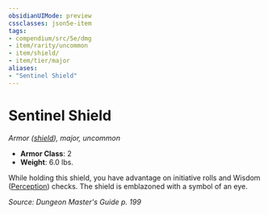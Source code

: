 ```yaml
---
obsidianUIMode: preview
cssclasses: json5e-item
tags:
- compendium/src/5e/dmg
- item/rarity/uncommon
- item/shield/
- item/tier/major
aliases: 
- "Sentinel Shield"
---
```

# Sentinel Shield
*Armor ([shield](Mechanics/items/shield.md)), major, uncommon*  

- **Armor Class**: 2
- **Weight**: 6.0 lbs.

While holding this shield, you have advantage on initiative rolls and Wisdom ([Perception](Mechanics/Rules/skills.md#Perception)) checks. The shield is emblazoned with a symbol of an eye.

*Source: Dungeon Master's Guide p. 199*
